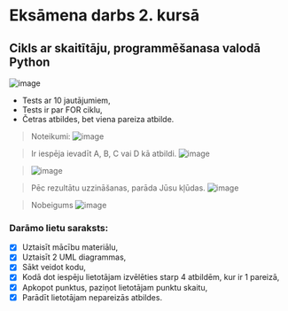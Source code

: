 # Eksāmena darbs 2. kursā
## Cikls ar skaitītāju, programmēšanasa valodā Python

![image](https://github.com/ViktorijaAdolfi/ViktorijaAdolfi-Eksamena-darbs-Viktorija-Adolfi-2PT/assets/165994061/1a4193cf-9561-4d5e-8dac-25160ab2f417)

* Tests ar 10 jautājumiem,
* Tests ir par FOR ciklu,
* Četras atbildes, bet viena pareiza atbilde.

> Noteikumi:
> ![image](https://github.com/ViktorijaAdolfi/ViktorijaAdolfi-Eksamena-darbs-Viktorija-Adolfi-2PT/assets/165994061/dba65a42-2ecf-4867-904a-f26b23345b63)

> Ir iespēja ievadīt A, B, C vai D kā atbildi.
> ![image](https://github.com/ViktorijaAdolfi/ViktorijaAdolfi-Eksamena-darbs-Viktorija-Adolfi-2PT/assets/165994061/6f49eda6-1e42-44ae-8d29-6afb0ee597ff)

> ![image](https://github.com/ViktorijaAdolfi/ViktorijaAdolfi-Eksamena-darbs-Viktorija-Adolfi-2PT/assets/165994061/1f35a3b7-eb9d-4e39-89a1-489a8bbc7b9a)

> Pēc rezultātu uzzināšanas, parāda Jūsu kļūdas.
> ![image](https://github.com/ViktorijaAdolfi/ViktorijaAdolfi-Eksamena-darbs-Viktorija-Adolfi-2PT/assets/165994061/8d8b79ac-b1b1-4e2f-871a-14fac8b583c8)

> Nobeigums
> ![image](https://github.com/ViktorijaAdolfi/ViktorijaAdolfi-Eksamena-darbs-Viktorija-Adolfi-2PT/assets/165994061/15d4b971-7781-4277-b7a3-d6da1a2283d5)

### Darāmo lietu saraksts: 
- [X] Uztaisīt mācību materiālu,
- [x] Uztaisīt 2 UML diagrammas,
- [x] Sākt veidot kodu,
- [x] Kodā dot iespēju lietotājam izvēlēties starp 4 atbildēm, kur ir 1 pareizā,
- [x] Apkopot punktus, paziņot lietotājam punktu skaitu,
- [x] Parādīt lietotājam nepareizās atbildes.

